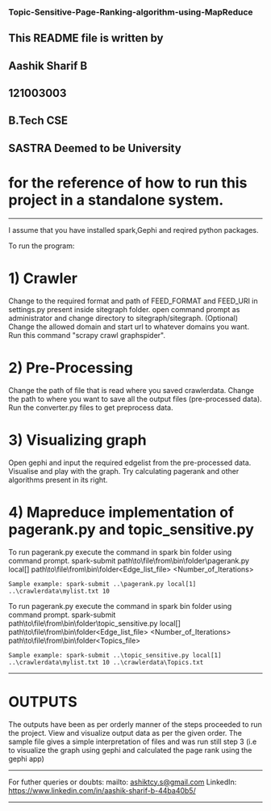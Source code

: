 ### Topic-Sensitive-Page-Ranking-algorithm-using-MapReduce



## This README file is written by 

## Aashik Sharif B
## 121003003
## B.Tech CSE
## SASTRA Deemed to be University

# for the reference of how to run this project in a standalone system.
_________________________________________________________________________________

I assume that you have installed spark,Gephi and reqired python packages.

To run the program:
# 1) Crawler 

   Change to the required format and path of FEED_FORMAT and FEED_URI in settings.py present inside sitegraph folder.
   open command prompt as administrator and change directory to sitegraph/sitegraph. 
   (Optional) Change the allowed domain and start url to whatever domains you want.
   Run this command "scrapy crawl graphspider".

# 2) Pre-Processing
   
   Change the path of file that is read where you saved crawlerdata.
   Change the path to where you want to save all the output files (pre-processed data).
   Run the converter.py files to get preprocess data.
   
# 3) Visualizing graph
 
   Open gephi and input the required edgelist from the pre-processed data. Visualise and play with the graph. 
   Try calculating pagerank and other algorithms present in its right.

# 4) Mapreduce implementation of pagerank.py and topic_sensitive.py
   
   To run pagerank.py execute the command in spark bin folder using command prompt.
	spark-submit path\to\file\from\bin\folder\pagerank.py local[<number of threads>] path\to\file\from\bin\folder\<Edge_list_file> <Number_of_Iterations> 
	
	Sample example: spark-submit ..\pagerank.py local[1] ..\crawlerdata\mylist.txt 10 

   To run pagerank.py execute the command in spark bin folder using command prompt.
	spark-submit path\to\file\from\bin\folder\topic_sensitive.py local[<number of threads>] path\to\file\from\bin\folder\<Edge_list_file> <Number_of_Iterations> path\to\file\from\bin\folder\<Topics_file>

	Sample example: spark-submit ..\topic_sensitive.py local[1] ..\crawlerdata\mylist.txt 10 ..\crawlerdata\Topics.txt

_________________________________________________________________________________


# OUTPUTS

The outputs have been as per orderly manner of the steps proceeded to run the project.
View and visualize output data as per the given order.
The sample file gives a simple interpretation of files and was run still step 3 (i.e to visualize the graph using gephi and calculated the page rank using the gephi app)

_________________________________________________________________________________

For futher queries or doubts:
mailto: ashiktcy.s@gmail.com
LinkedIn: https://www.linkedin.com/in/aashik-sharif-b-44ba40b5/

_________________________________________________________________________________














